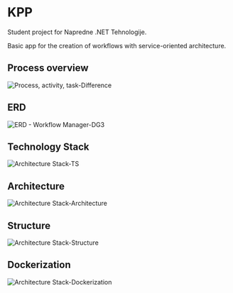 # KPP

Student project for Napredne .NET Tehnologije.

Basic app for the creation of workflows with service-oriented architecture.

## Process overview

![Process, activity, task-Difference](https://user-images.githubusercontent.com/17787973/77230993-598f8380-6b98-11ea-8d5f-0019131f1f10.png)

## ERD

![ERD - Workflow Manager-DG3](https://user-images.githubusercontent.com/17787973/77230845-7e372b80-6b97-11ea-83d3-705323b7ae3b.png)

## Technology Stack

![Architecture Stack-TS](https://user-images.githubusercontent.com/17787973/77230864-a6bf2580-6b97-11ea-9daf-7491533ba38a.png)

## Architecture

![Architecture Stack-Architecture](https://user-images.githubusercontent.com/17787973/77230904-eede4800-6b97-11ea-8642-1d7fa31823e5.png)

## Structure

![Architecture Stack-Structure](https://user-images.githubusercontent.com/17787973/77230902-eab22a80-6b97-11ea-9294-a78d30d85eb7.png)

## Dockerization

![Architecture Stack-Dockerization](https://user-images.githubusercontent.com/17787973/77230935-2947e500-6b98-11ea-9ca2-ed9d969fa7fe.png)
